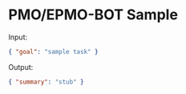 # PMO/EPMO-BOT Sample

Input:

```json
{ "goal": "sample task" }
```

Output:

```json
{ "summary": "stub" }
```
